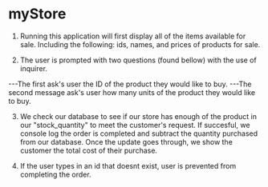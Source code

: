 # myStore

1) Running this application will first display all of the items available for sale. Including the following:
 ids, names, and prices of products for sale.





2) The user is prompted with two questions (found bellow) with the use of inquirer.

---The first ask's user the ID of the product they would like to buy.
---The second message ask's user how many units of the product they would like to buy.





3) We check our database to see if our store has enough of the product in our "stock_quantity" to meet the customer's request. If succesful, we console log the order is completed and subtract the quantity purchased from our database.
Once the update goes through, we show the customer the total cost of their purchase.





4) If the user types in an id that doesnt exist, user is prevented from completing the order.



